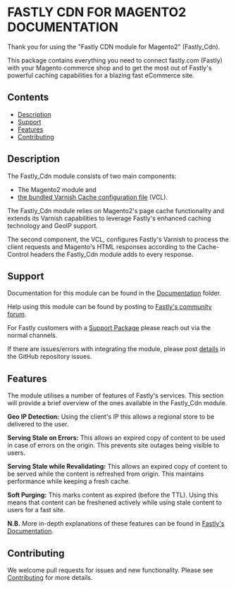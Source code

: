 # FASTLY CDN FOR MAGENTO2 DOCUMENTATION

Thank you for using the "Fastly CDN module for Magento2" (Fastly_Cdn).

This package contains everything you need to connect fastly.com (Fastly) with
your Magento commerce shop and to get the most out of Fastly's powerful caching
capabilities for a blazing fast eCommerce site.

## Contents

- [Description](#description)
- [Support](#support)
- [Features](#features)
- [Contributing](#contributing)

## Description

The Fastly_Cdn module consists of two main components:

- The Magento2 module and
- [the bundled Varnish Cache configuration file](etc/fastly.vcl)
  (VCL).

The Fastly_Cdn module relies on Magento2's page cache functionality and extends
its Varnish capabilities to leverage Fastly's enhanced caching technology and
GeoIP support.

The second component, the VCL, configures Fastly's Varnish to process the
client requests and Magento's HTML responses according to the Cache-Control
headers the Fastly_Cdn module adds to every response.

## Support

Documentation for this module can be found in the
[Documentation](Documentation/)
folder.

Help using this module can be found by posting to
[Fastly's community forum](https://community.fastly.com/).

For Fastly customers with a [Support Package](https://www.fastly.com/support)
please reach out via the normal channels.

If there are issues/errors with integrating the module, please post
[details](Documentation/OPENING-ISSUES.md) in the GitHub repository issues.

## Features

The module utilises a number of features of Fastly's services. This section
will provide a brief overview of the ones available in the Fastly_Cdn module.

**Geo IP Detection:** Using the client's IP this allows a regional store to be
delivered to the user.

**Serving Stale on Errors:** This allows an expired copy of content to be used
in case of errors on the origin. This prevents site outages being visible to users.

**Serving Stale while Revalidating:** This allows an expired copy of content to
be served while the content is refreshed from origin. This maintains
performance while keeping a fresh cache.

**Soft Purging:** This marks content as expired (before the TTL). Using this
means that content can be freshened actively while using stale content to users
for a fast site.

**N.B.** More in-depth explanations of these features can be found in
[Fastly's Documentation](https://docs.fastly.com/).

## Contributing

We welcome pull requests for issues and new functionality. Please see 
[Contributing](Documentation/CONTRIBUTING.md) for more details.